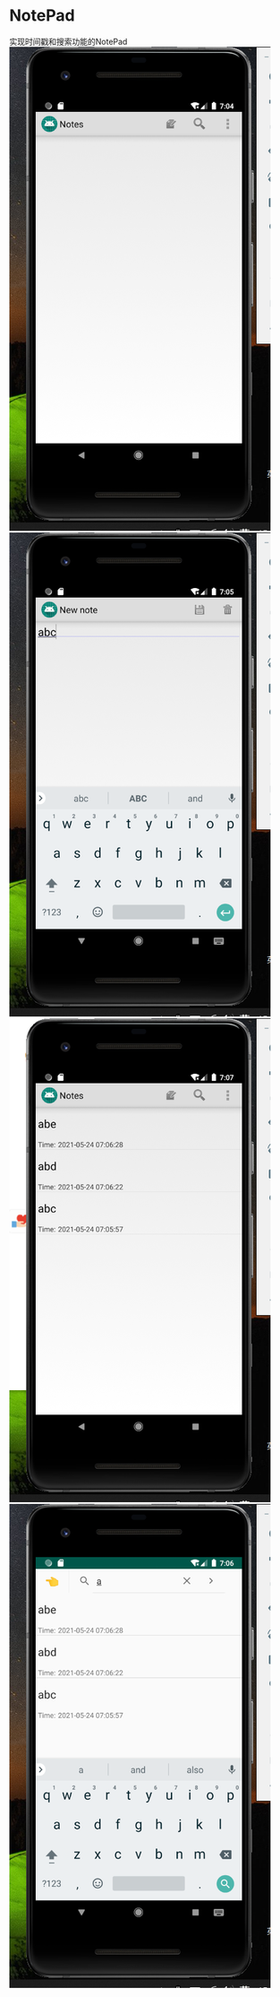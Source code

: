 # NotePad
实现时间戳和搜索功能的NotePad
![Image text](https://github.com/Cappuccino-Luo/NotePad/blob/master/NotePad1/pictures/1.png)
![Image text](https://github.com/Cappuccino-Luo/NotePad/blob/master/NotePad1/pictures/2.png)
![Image text](https://github.com/Cappuccino-Luo/NotePad/blob/master/NotePad1/pictures/3.png)
![Image text](https://github.com/Cappuccino-Luo/NotePad/blob/master/NotePad1/pictures/4.jpg)
